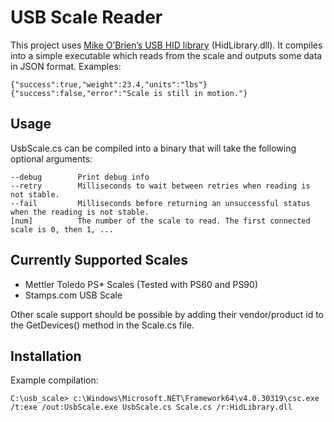 # USB Scale Reader

This project uses [Mike O’Brien’s USB HID library](http://github.com/mikeobrien/HidLibrary) (HidLibrary.dll). It compiles into a simple executable which reads from the scale and outputs some data in JSON format. Examples:

    {"success":true,"weight":23.4,"units":"lbs"}
    {"success":false,"error":"Scale is still in motion."}

## Usage

UsbScale.cs can be compiled into a binary that will take the following optional arguments:

    --debug        Print debug info
    --retry        Milliseconds to wait between retries when reading is not stable.
    --fail         Milliseconds before returning an unsuccessful status when the reading is not stable.
    [num]          The number of the scale to read. The first connected scale is 0, then 1, ...

## Currently Supported Scales

* Mettler Toledo PS* Scales (Tested with PS60 and PS90)
* Stamps.com USB Scale

Other scale support should be possible by adding their vendor/product id to the GetDevices() method in the Scale.cs file.

## Installation

Example compilation:

    C:\usb_scale> c:\Windows\Microsoft.NET\Framework64\v4.0.30319\csc.exe /t:exe /out:UsbScale.exe UsbScale.cs Scale.cs /r:HidLibrary.dll
